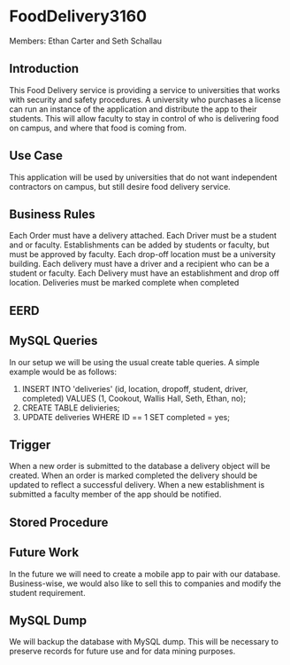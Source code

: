 # FoodDelivery3160
Members: Ethan Carter and Seth Schallau
## Introduction
This Food Delivery service is providing a service to universities that works with security and safety procedures. 
A university who purchases a license can run an instance of the application and distribute the app to their students. This will allow faculty to stay in control of who is delivering food on campus, and where that food is coming from.

## Use Case
This application will be used by universities that do not want independent contractors on campus, but still desire food delivery service.

## Business Rules
Each Order must have a delivery attached. Each Driver must be a student and or faculty. Establishments can be added by students or faculty, but must be approved by faculty. Each drop-off location must be a university building. Each delivery must have a driver and a recipient who can be a student or faculty. Each Delivery must have an establishment and drop off location. Deliveries must be marked complete when completed

## EERD

## MySQL Queries
In our setup we will be using the usual create table queries. A simple example would be as follows:
1. INSERT INTO 'deliveries' (id, location, dropoff, student, driver, completed) VALUES (1, Cookout, Wallis Hall, Seth, Ethan, no);
2. CREATE TABLE delivieries;
3. UPDATE deliveries WHERE ID == 1 SET completed = yes;

## Trigger
When a new order is submitted to the database a delivery object will be created. When an order is marked completed the delivery should be updated to reflect a successful delivery. When a new establishment is submitted a faculty member of the app should be notified. 

## Stored Procedure

## Future Work
In the future we will need to create a mobile app to pair with our database. Business-wise, we would also like to sell this to companies and modify the student requirement.

## MySQL Dump
We will backup the database with MySQL dump. This will be necessary to preserve records for future use and for data mining purposes.
